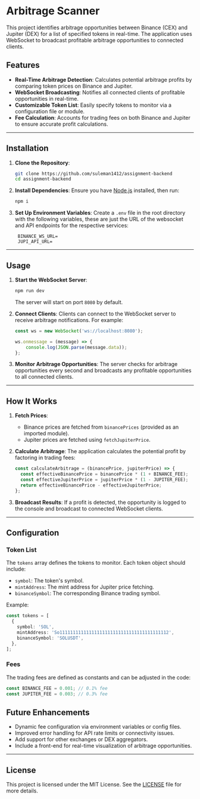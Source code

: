 

# Arbitrage Scanner

This project identifies arbitrage opportunities between Binance (CEX) and Jupiter (DEX) for a list of specified tokens in real-time. The application uses WebSocket to broadcast profitable arbitrage opportunities to connected clients.

## Features

- **Real-Time Arbitrage Detection**: Calculates potential arbitrage profits by comparing token prices on Binance and Jupiter.
- **WebSocket Broadcasting**: Notifies all connected clients of profitable opportunities in real-time.
- **Customizable Token List**: Easily specify tokens to monitor via a configuration file or module.
- **Fee Calculation**: Accounts for trading fees on both Binance and Jupiter to ensure accurate profit calculations.

---

## Installation

1. **Clone the Repository**:
   ```bash
   git clone https://github.com/suleman1412/assignment-backend
   cd assignment-backend
   ```

2. **Install Dependencies**:
   Ensure you have [Node.js](https://nodejs.org/) installed, then run:
   ```bash
   npm i
   ```

3. **Set Up Environment Variables**:
   Create a `.env` file in the root directory with the following variables, these are just the URL of the websocket and API endpoints for the respective services:
   ```plaintext
    BINANCE_WS_URL=
    JUPI_API_URL=
   ```

---

## Usage

1. **Start the WebSocket Server**:
   ```bash
   npm run dev
   ```
   The server will start on port `8080` by default.

2. **Connect Clients**:
   Clients can connect to the WebSocket server to receive arbitrage notifications. For example:
   ```javascript
   const ws = new WebSocket('ws://localhost:8080');

   ws.onmessage = (message) => {
       console.log(JSON.parse(message.data));
   };
   ```

3. **Monitor Arbitrage Opportunities**:
   The server checks for arbitrage opportunities every second and broadcasts any profitable opportunities to all connected clients.

---

## How It Works

1. **Fetch Prices**:
   - Binance prices are fetched from `binancePrices` (provided as an imported module).
   - Jupiter prices are fetched using `fetchJupiterPrice`.

2. **Calculate Arbitrage**:
   The application calculates the potential profit by factoring in trading fees:
   ```typescript
   const calculateArbitrage = (binancePrice, jupiterPrice) => {
     const effectiveBinancePrice = binancePrice * (1 + BINANCE_FEE);
     const effectiveJupiterPrice = jupiterPrice * (1 - JUPITER_FEE);
     return effectiveBinancePrice - effectiveJupiterPrice;
   };
   ```

3. **Broadcast Results**:
   If a profit is detected, the opportunity is logged to the console and broadcast to connected WebSocket clients.

---

## Configuration

### Token List

The `tokens` array defines the tokens to monitor. Each token object should include:

- `symbol`: The token's symbol.
- `mintAddress`: The mint address for Jupiter price fetching.
- `binanceSymbol`: The corresponding Binance trading symbol.

Example:
```typescript
const tokens = [
  {
    symbol: 'SOL',
    mintAddress: 'So11111111111111111111111111111111111111112',
    binanceSymbol: 'SOLUSDT',
  },
];
```

### Fees

The trading fees are defined as constants and can be adjusted in the code:
```typescript
const BINANCE_FEE = 0.001; // 0.1% fee
const JUPITER_FEE = 0.003; // 0.3% fee
```

## Future Enhancements

- Dynamic fee configuration via environment variables or config files.
- Improved error handling for API rate limits or connectivity issues.
- Add support for other exchanges or DEX aggregators.
- Include a front-end for real-time visualization of arbitrage opportunities.

---


## License

This project is licensed under the MIT License. See the [LICENSE](LICENSE) file for more details.
